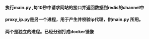 #### 执行main.py ,每10秒中请求网站的接口并返回数据到redis的channel中
#### proxy_ip.py是另一个进程，用于产生并校验ip代理，供main.py 所用。
#### 两个是独立的进程。已经分别打成docker镜像